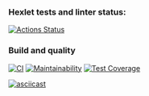 ### Hexlet tests and linter status:
[![Actions Status](https://github.com/ava239/php-testing-project-lvl1/workflows/hexlet-check/badge.svg)](https://github.com/ava239/php-testing-project-lvl1/actions)

### Build and quality
[![CI](https://github.com/ava239/php-testing-project-lvl1/actions/workflows/main.yml/badge.svg)](https://github.com/ava239/php-testing-project-lvl1/actions/workflows/main.yml)
[![Maintainability](https://api.codeclimate.com/v1/badges/f9284f438ec6be392bca/maintainability)](https://codeclimate.com/github/ava239/php-testing-project-lvl1/maintainability)
[![Test Coverage](https://api.codeclimate.com/v1/badges/f9284f438ec6be392bca/test_coverage)](https://codeclimate.com/github/ava239/php-testing-project-lvl1/test_coverage)

[![asciicast](https://asciinema.org/a/LqO9EPQ7Dyg5aW1DpQc18FLNT.svg)](https://asciinema.org/a/LqO9EPQ7Dyg5aW1DpQc18FLNT)